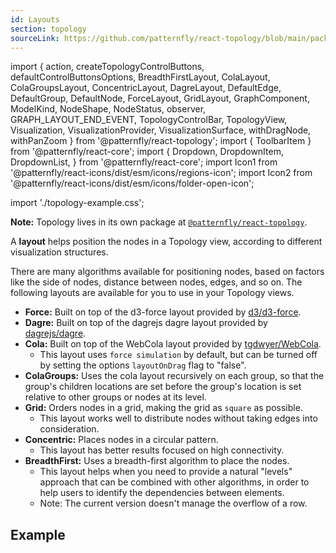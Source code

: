 ```yaml
---
id: Layouts
section: topology
sourceLink: https://github.com/patternfly/react-topology/blob/main/packages/module/patternfly-docs/content/examples/TopologyLayoutsDemo.tsx
---
```


import {
  action,
  createTopologyControlButtons,
  defaultControlButtonsOptions,
  BreadthFirstLayout,
  ColaLayout,
  ColaGroupsLayout,
  ConcentricLayout,
  DagreLayout,
  DefaultEdge,
  DefaultGroup,
  DefaultNode,
  ForceLayout,
  GridLayout,
  GraphComponent,
  ModelKind,
  NodeShape,
  NodeStatus,
  observer,
  GRAPH_LAYOUT_END_EVENT,
  TopologyControlBar,
  TopologyView,
  Visualization,
  VisualizationProvider,
  VisualizationSurface,
  withDragNode,
  withPanZoom
} from '@patternfly/react-topology';
import { ToolbarItem } from '@patternfly/react-core';
import {
 Dropdown,
 DropdownItem,
 DropdownList,
} from '@patternfly/react-core';
import Icon1 from '@patternfly/react-icons/dist/esm/icons/regions-icon';
import Icon2 from '@patternfly/react-icons/dist/esm/icons/folder-open-icon';

import './topology-example.css';

**Note:** Topology lives in its own package at [`@patternfly/react-topology`](https://www.npmjs.com/package/@patternfly/react-topology).

A **layout** helps position the nodes in a Topology view, according to different visualization structures.

There are many algorithms available for positioning nodes, based on factors like the side of nodes, distance between nodes, edges, and so on. The following layouts are available for you to use in your Topology views.

- **Force:** Built on top of the d3-force layout provided by [d3/d3-force](https://github.com/d3/d3-force).
- **Dagre:** Built on top of the dagrejs dagre layout provided by [dagrejs/dagre](https://github.com/dagrejs/dagre).
- **Cola:** Built on top of the WebCola layout provided by [tgdwyer/WebCola](://github.com/tgdwyer/WebCola). 
  - This layout uses `force simulation` by default, but can be turned off by setting the options `layoutOnDrag` flag to "false".
- **ColaGroups:** Uses the cola layout recursively on each group, so that the group's children locations are set before the group's location is set relative to other groups or nodes at its level.
- **Grid:** Orders nodes in a grid, making the grid as `square` as possible.
  - This layout works well to distribute nodes without taking edges into consideration.
- **Concentric:** Places nodes in a circular pattern.
  - This layout has better results focused on high connectivity.
- **BreadthFirst:** Uses a breadth-first algorithm to place the nodes. 
  - This layout helps when you need to provide a natural "levels" approach that can be combined with other algorithms, in order to help users to identify the dependencies between elements.
  - Note: The current version doesn't manage the overflow of a row.

## Example

```ts file='./TopologyLayoutsDemo.tsx'
```
